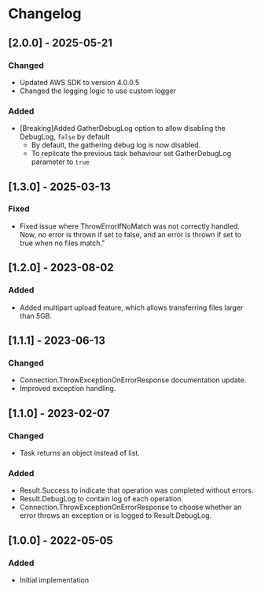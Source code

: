 # Changelog

## [2.0.0] - 2025-05-21
### Changed
- Updated AWS SDK to version 4.0.0.5
- Changed the logging logic to use custom logger
### Added
- [Breaking]Added GatherDebugLog option to allow disabling the DebugLog, `false` by default
  - By default, the gathering debug log is now disabled.
  - To replicate the previous task behaviour set GatherDebugLog parameter to `true`

## [1.3.0] - 2025-03-13
### Fixed
- Fixed issue where ThrowErrorIfNoMatch was not correctly handled. Now, no error is thrown if set to false, and an error is thrown if set to true when no files match."

## [1.2.0] - 2023-08-02
### Added
- Added multipart upload feature, which allows transferring files larger than 5GB.

## [1.1.1] - 2023-06-13
### Changed
- Connection.ThrowExceptionOnErrorResponse documentation update.
- Improved exception handling.

## [1.1.0] - 2023-02-07
### Changed
- Task returns an object instead of list.
### Added
- Result.Success to indicate that operation was completed without errors.
- Result.DebugLog to contain log of each operation.
- Connection.ThrowExceptionOnErrorResponse to choose whether an error throws an exception or is logged to Result.DebugLog.

## [1.0.0] - 2022-05-05
### Added
- Initial implementation